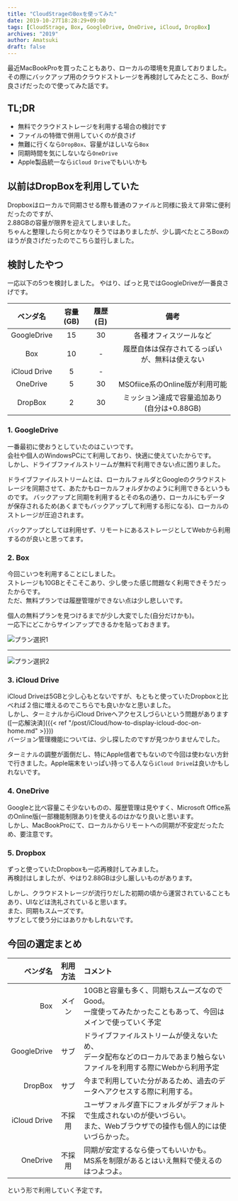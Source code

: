 ```yaml
---
title: "CloudStrageのBoxを使ってみた"
date: 2019-10-27T18:28:29+09:00
tags: [CloudStrage, Box, GoogleDrive, OneDrive, iCloud, DropBox]
archives: "2019"
author: Amatsuki
draft: false
---
```

最近MacBookProを買ったこともあり、ローカルの環境を見直しておりました。  
その際にバックアップ用のクラウドストレージを再検討してみたところ、Boxが良さげだったので使ってみた話です。

## TL;DR
- 無料でクラウドストレージを利用する場合の検討です
- ファイルの特徴で併用していくのが良さげ
- 無難に行くなら`DropBox`、容量がほしいなら`Box`
- 同期時間を気にしないなら`OneDrive`
- Apple製品統一なら`iCloud Drive`でもいいかも

## 以前はDropBoxを利用していた
Dropboxはローカルで同期させる際も普通のファイルと同様に扱えて非常に便利だったのですが、  
2.88GBの容量が限界を迎えてしまいました。  
ちゃんと整理したら何とかなりそうではありましたが、少し調べたところBoxのほうが良さげだったのでこちら並行しました。

## 検討したやつ
一応以下の5つを検討しました。
やはり、ぱっと見ではGoogleDriveが一番良さげです。

| ベンダ名 | 容量(GB) | 履歴(日) | 備考 |
| :---: | :---: | :---: | :---: |
|  GoogleDrive | 15 | 30 | 各種オフィスツールなど |
|  Box | 10 | - | 履歴自体は保存されてるっぽいが、無料は使えない |
|  iCloud Drive | 5 | - | |
|  OneDrive | 5 | 30 | MSOfiice系のOnline版が利用可能 |
|  DropBox | 2 | 30 | ミッション達成で容量追加あり(自分は+0.88GB) |

### 1. GoogleDrive
一番最初に使おうとしていたのはこいつです。  
会社や個人のWindowsPCにて利用しており、快適に使えていたからです。  
しかし、ドライブファイルストリームが無料で利用できない点に困りました。  

ドライブファイルストリームとは、ローカルフォルダとGoogleのクラウドストレージを同期させて、あたかもローカルフォルダかのように利用できるというものです。
バックアップと同期を利用するとその名の通り、ローカルにもデータが保存されるため(あくまでもバックアップして利用する形になる)、ローカルのストレージが圧迫されます。

バックアップとしては利用せず、リモートにあるストレージとしてWebから利用するのが良いと思ってます。

### 2. Box
今回こいつを利用することにしました。  
ストレージも10GBとそこそこあり、少し使った感じ問題なく利用できそうだったからです。  
ただ、無料プランでは履歴管理ができない点は少し悲しいです。  

個人の無料プランを見つけるまでが少し大変でした(自分だけかも)。  
一応下にどこからサインアップできるかを貼っておきます。  


![プラン選択1](/resources/tried-to-use-box/box-pricing-page1.png)

---
![プラン選択2](/resources/tried-to-use-box/box-pricing-page2.png)


### 3. iCloud Drive
iCloud Driveは5GBと少し心もとないですが、もともと使っていたDropboxと比べれば２倍に増えるのでこちらでも良いかなと思いました。  
しかし、ターミナルからiCloud Driveへアクセスしづらいという問題があります([一応解決済]({{< ref "/post/iCloud/how-to-display-icloud-doc-on-home.md" >}}))    
バージョン管理機能については、少し探したのですが見つかりませんでした。

ターミナルの調整が面倒だし、特にApple信者でもないので今回は使わない方針で行きました。Apple端末をいっぱい持ってる人なら`iCloud Drive`は良いかもしれないです。



### 4. OneDrive
Googleと比べ容量こそ少ないものの、履歴管理は見やすく、Microsoft Office系のOnline版(一部機能制限あり)を使えるのはかなり良いと思います。  
しかし、MacBookProにて、ローカルからリモートへの同期が不安定だったため、要注意です。

### 5. Dropbox
ずっと使っていたDropboxも一応再検討してみました。  
再検討はしましたが、やはり2.88GBは少し厳しいものがあります。

しかし、クラウドストレージが流行りだした初期の頃から運営されていることもあり、UIなどは洗礼されていると思います。  
また、同期もスムーズです。  
サブとして使う分にはありかもしれないです。

## 今回の選定まとめ
|  ベンダ名 | 利用方法 | コメント |
| ---: | :---: | :--- |
|  Box | メイン | 10GBと容量も多く、同期もスムーズなのでGood。<br/>一度使ってみたかったこともあって、今回はメインで使っていく予定 |
|  GoogleDrive | サブ | ドライブファイルストリームが使えないため、<br/>データ配布などのローカルであまり触らないファイルを利用する際にWebから利用予定 |
|  DropBox | サブ | 今まで利用していた分があるため、過去のデータへアクセスする際に利用する。|
|  iCloud Drive | 不採用 | ユーザフォルダ直下にフォルダがデフォルトで生成されないのが使いづらい。<br/>また、Webブラウザでの操作も個人的には使いづらかった。 |
|  OneDrive | 不採用 | 同期が安定するなら使ってもいいかも。<br/>MS系を制限があるとはいえ無料で使えるのはつよつよ。 |

という形で利用していく予定です。